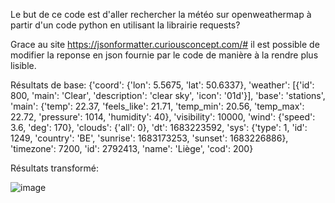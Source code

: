 
Le but de ce code est d'aller rechercher la météo sur openweathermap à partir d'un code python en utilisant la librairie requests?

Grace au site https://jsonformatter.curiousconcept.com/# il est possible de modifier la reponse en json fournie par le code de manière à la rendre plus lisible.


Résultats de base:
{'coord': {'lon': 5.5675, 'lat': 50.6337}, 'weather': [{'id': 800, 'main': 'Clear', 'description': 'clear sky', 'icon': '01d'}], 'base': 'stations', 'main': {'temp': 22.37, 'feels_like': 21.71, 'temp_min': 20.56, 'temp_max': 22.72, 'pressure': 1014, 'humidity': 40}, 'visibility': 10000, 'wind': {'speed': 3.6, 'deg': 170}, 'clouds': {'all': 0}, 'dt': 1683223592, 'sys': {'type': 1, 'id': 1249, 'country': 'BE', 'sunrise': 1683173253, 'sunset': 1683226886}, 'timezone': 7200, 'id': 2792413, 'name': 'Liège', 'cod': 200}


Résultats transformé:

![image](https://user-images.githubusercontent.com/124889354/236293194-58332dee-4d0f-43a8-bfa6-335b69f596e4.png)

